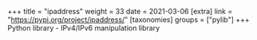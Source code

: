 +++
title = "ipaddress"
weight = 33
date = 2021-03-06
[extra]
link = "https://pypi.org/project/ipaddress/"
[taxonomies]
groups = ["pylib"]
+++
Python library - IPv4/IPv6 manipulation library

